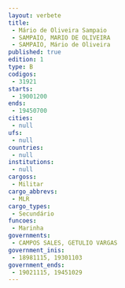 ```yaml
---
layout: verbete
title:
 - Mário de Oliveira Sampaio
 - SAMPAIO, MARIO DE OLIVEIRA
 - SAMPAIO, Mário de Oliveira
published: true
edition: 1  
type: B
codigos: 
 - 31921
starts: 
 - 19001200
ends: 
 - 19450700
cities: 
 - null 
ufs: 
 - null 
countries: 
 - null 
institutions: 
 - null 
cargoss: 
 - Militar
cargo_abbrevs: 
 - MLR
cargo_types: 
 - Secundário
funcoes: 
 - Marinha
governments: 
 - CAMPOS SALES, GETULIO VARGAS
government_inis: 
 - 18981115, 19301103
government_ends: 
 - 19021115, 19451029
---
```


